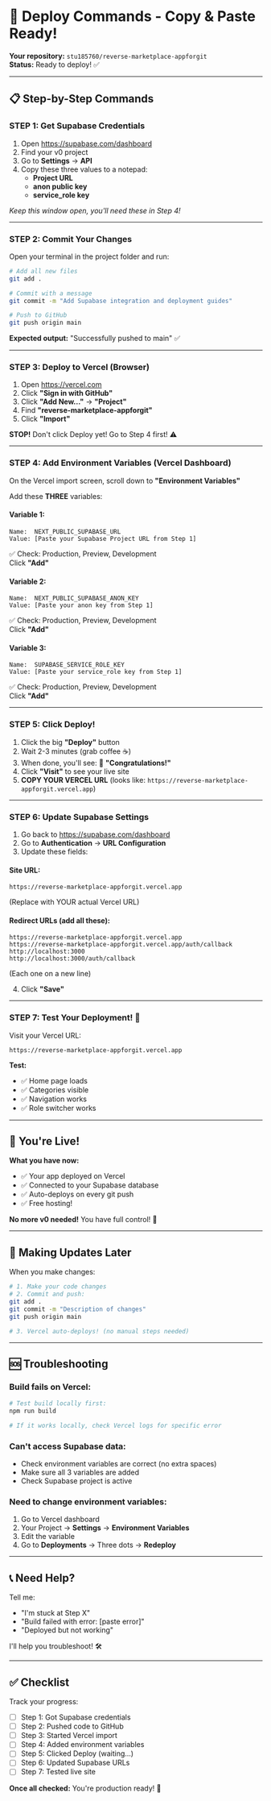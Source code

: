 # 🚀 Deploy Commands - Copy & Paste Ready!

**Your repository:** `stu185760/reverse-marketplace-appforgit`  
**Status:** Ready to deploy! ✅

---

## 📋 Step-by-Step Commands

### STEP 1: Get Supabase Credentials

1. Open https://supabase.com/dashboard
2. Find your v0 project
3. Go to **Settings** → **API**
4. Copy these three values to a notepad:
   - **Project URL**
   - **anon public key**
   - **service_role key**

*Keep this window open, you'll need these in Step 4!*

---

### STEP 2: Commit Your Changes

Open your terminal in the project folder and run:

```bash
# Add all new files
git add .

# Commit with a message
git commit -m "Add Supabase integration and deployment guides"

# Push to GitHub
git push origin main
```

**Expected output:** "Successfully pushed to main" ✅

---

### STEP 3: Deploy to Vercel (Browser)

1. Open https://vercel.com
2. Click **"Sign in with GitHub"**
3. Click **"Add New..."** → **"Project"**
4. Find **"reverse-marketplace-appforgit"**
5. Click **"Import"**

**STOP!** Don't click Deploy yet! Go to Step 4 first! ⚠️

---

### STEP 4: Add Environment Variables (Vercel Dashboard)

On the Vercel import screen, scroll down to **"Environment Variables"**

Add these **THREE** variables:

#### Variable 1:
```
Name:  NEXT_PUBLIC_SUPABASE_URL
Value: [Paste your Supabase Project URL from Step 1]
```
✅ Check: Production, Preview, Development  
Click **"Add"**

#### Variable 2:
```
Name:  NEXT_PUBLIC_SUPABASE_ANON_KEY
Value: [Paste your anon key from Step 1]
```
✅ Check: Production, Preview, Development  
Click **"Add"**

#### Variable 3:
```
Name:  SUPABASE_SERVICE_ROLE_KEY
Value: [Paste your service_role key from Step 1]
```
✅ Check: Production, Preview, Development  
Click **"Add"**

---

### STEP 5: Click Deploy!

1. Click the big **"Deploy"** button
2. Wait 2-3 minutes (grab coffee ☕)
3. When done, you'll see: 🎉 **"Congratulations!"**
4. Click **"Visit"** to see your live site
5. **COPY YOUR VERCEL URL** (looks like: `https://reverse-marketplace-appforgit.vercel.app`)

---

### STEP 6: Update Supabase Settings

1. Go back to https://supabase.com/dashboard
2. Go to **Authentication** → **URL Configuration**
3. Update these fields:

#### Site URL:
```
https://reverse-marketplace-appforgit.vercel.app
```
(Replace with YOUR actual Vercel URL)

#### Redirect URLs (add all these):
```
https://reverse-marketplace-appforgit.vercel.app
https://reverse-marketplace-appforgit.vercel.app/auth/callback
http://localhost:3000
http://localhost:3000/auth/callback
```
(Each one on a new line)

4. Click **"Save"**

---

### STEP 7: Test Your Deployment! 🎉

Visit your Vercel URL:
```
https://reverse-marketplace-appforgit.vercel.app
```

**Test:**
- ✅ Home page loads
- ✅ Categories visible
- ✅ Navigation works
- ✅ Role switcher works

---

## 🎯 You're Live!

**What you have now:**
- ✅ Your app deployed on Vercel
- ✅ Connected to your Supabase database
- ✅ Auto-deploys on every git push
- ✅ Free hosting!

**No more v0 needed!** You have full control! 🚀

---

## 🔄 Making Updates Later

When you make changes:

```bash
# 1. Make your code changes
# 2. Commit and push:
git add .
git commit -m "Description of changes"
git push origin main

# 3. Vercel auto-deploys! (no manual steps needed)
```

---

## 🆘 Troubleshooting

### Build fails on Vercel:
```bash
# Test build locally first:
npm run build

# If it works locally, check Vercel logs for specific error
```

### Can't access Supabase data:
- Check environment variables are correct (no extra spaces)
- Make sure all 3 variables are added
- Check Supabase project is active

### Need to change environment variables:
1. Go to Vercel dashboard
2. Your Project → **Settings** → **Environment Variables**
3. Edit the variable
4. Go to **Deployments** → Three dots → **Redeploy**

---

## 📞 Need Help?

Tell me:
- "I'm stuck at Step X"
- "Build failed with error: [paste error]"
- "Deployed but not working"

I'll help you troubleshoot! 🛠️

---

## ✅ Checklist

Track your progress:

- [ ] Step 1: Got Supabase credentials
- [ ] Step 2: Pushed code to GitHub
- [ ] Step 3: Started Vercel import
- [ ] Step 4: Added environment variables
- [ ] Step 5: Clicked Deploy (waiting...)
- [ ] Step 6: Updated Supabase URLs
- [ ] Step 7: Tested live site

**Once all checked:** You're production ready! 🎉

